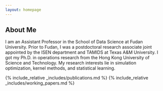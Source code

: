 ```yaml
---
layout: homepage
---
```


## About Me

I am an Assistant Professor in the School of Data Science at Fudan University. Prior to Fudan, I was a postdoctoral research associate joint appointed by the ISEN department and TAMIDS at Texas A&M University. I got my Ph.D. in operations research from the Hong Kong University of Science and Technology. My research interests lie in simulation optimization, kernel methods, and statistical learning.





{% include_relative _includes/publications.md %}
{% include_relative _includes/working_papers.md %}

